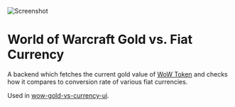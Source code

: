 ![Screenshot](https://github.com/kolyasapphire/wow-gold-vs-currency/assets/4752441/206d0c50-0588-49be-a9be-507da6c2889e)

# World of Warcraft Gold vs. Fiat Currency

A backend which fetches the current gold value of [WoW Token](https://us.shop.battle.net/en-us/product/world-of-warcraft-token) and checks how it compares to conversion rate of various fiat currencies.

Used in [wow-gold-vs-currency-ui](https://github.com/kolyasapphire/wow-gold-vs-currency-ui).
